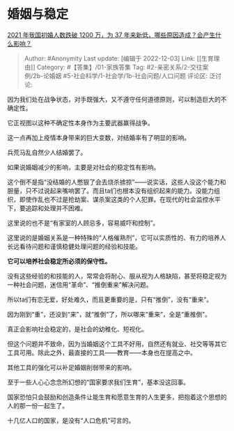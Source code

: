 # 婚姻与稳定
[2021 年我国初婚人数跌破 1200 万，为 37 年来新低，哪些原因造成？会产生什么影响？](https://www.zhihu.com/question/570130620/answer/2785687052)

> Author: #Anonymity
> Last update: [编辑于 2022-12-03]
> Link: [[生育理由]]
> Category: #【答集】/01-家族答集
> Tag: #2-亲密关系/2-交往案例/2b-论婚姻 #5-社会科学/1-社会学/1b-社会问题/人口问题 
> 评论区:
> 泛讨论:

因为我们处在战争状态，对手既强大，又不遵守任何道德原则，可以制造巨大的不确定性。

它正视图以这种不确定性本身作为主要武器赢得战争。

这一点再加上疫情本身带来的巨大变数，对结婚率有了明显的影响。

兵荒马乱自然少人结婚罢了。

如果说婚姻减少的影响，主要是对社会的稳定性有影响。

这个倒不是指“没结婚的人憋狠了会去烧杀掳掠”——说实话，这些人没这个能力和胆量，只不过说起来嘴响罢了。而且ta们也根本没有组织起来的能力。没能力组织，即使作乱也不过是抢劫案、谋杀案这类的个人犯罪。在现代的社会监控水平下，要追踪和处理并不困难。

这里说的也不是“有家室的人顾忌多，容易威吓和控制”。

这里说的是婚姻关系是一种特殊的“人格催熟剂”，它可以实质性的、有力的培养人长远看待问题和谨慎稳健处理问题的经验和技能。

**它可以培养社会稳定所必须的保守性。**

没有这些经验的和技能的人，常常会将耐心、服从视为人格缺陷，甚至将稳定视为一种社会问题，迷信用“革命”、“推倒重来”解决问题。

所以ta们有恋无爱，好处难久，而且更重要的是，只有“推倒”，没有“重来”。

因为刚到“重”，还没到“来”，就“推倒”了，所以哪来“重来”，全是“重推倒”。

真正会影响社会稳定的，是社会的幼稚化、短视化。

但这个问题并不致命，因为当婚姻这个工具不好用，自然还有就业、社交等等其它工具可用。除此之外，最直接的工具——教育——本身也在提高之中。

其他工具的强化可以补足婚姻削弱带来的影响。

至于一些人心心念念所幻想的“国家要求我们生育”，基本没这回事。

国家恐怕只会鼓励和创造条件让能生育和愿意生育的人生更多，把抱着这个思想的人的那一份一起生了。

十几亿人口的国家，是没有“人口危机”可言的。

